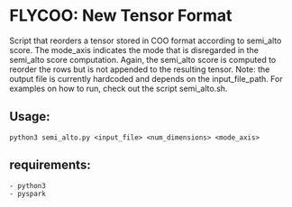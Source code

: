 # FLYCOO: New Tensor Format
Script that reorders a tensor stored in COO format according to semi_alto score.
The mode_axis indicates the mode that is disregarded in the semi_alto score computation.
Again, the semi_alto score is computed to reorder the rows but is not appended to the 
resulting tensor. Note: the output file is currently hardcoded and depends on the 
input_file_path. For examples on how to run, check out the script semi_alto.sh.

## Usage:
    python3 semi_alto.py <input_file> <num_dimensions> <mode_axis>

## requirements:
    - python3
    - pyspark